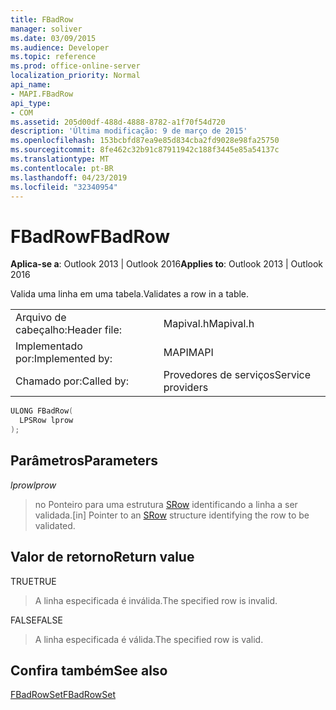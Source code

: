 ```yaml
---
title: FBadRow
manager: soliver
ms.date: 03/09/2015
ms.audience: Developer
ms.topic: reference
ms.prod: office-online-server
localization_priority: Normal
api_name:
- MAPI.FBadRow
api_type:
- COM
ms.assetid: 205d00df-488d-4888-8782-a1f70f54d720
description: 'Última modificação: 9 de março de 2015'
ms.openlocfilehash: 153bcbfd87ea9e85d834cba2fd9028e98fa25750
ms.sourcegitcommit: 8fe462c32b91c87911942c188f3445e85a54137c
ms.translationtype: MT
ms.contentlocale: pt-BR
ms.lasthandoff: 04/23/2019
ms.locfileid: "32340954"
---
```

# <a name="fbadrow"></a><span data-ttu-id="40f31-103">FBadRow</span><span class="sxs-lookup"><span data-stu-id="40f31-103">FBadRow</span></span>

  
  
<span data-ttu-id="40f31-104">**Aplica-se a**: Outlook 2013 | Outlook 2016</span><span class="sxs-lookup"><span data-stu-id="40f31-104">**Applies to**: Outlook 2013 | Outlook 2016</span></span> 
  
<span data-ttu-id="40f31-105">Valida uma linha em uma tabela.</span><span class="sxs-lookup"><span data-stu-id="40f31-105">Validates a row in a table.</span></span>
  
|||
|:-----|:-----|
|<span data-ttu-id="40f31-106">Arquivo de cabeçalho:</span><span class="sxs-lookup"><span data-stu-id="40f31-106">Header file:</span></span>  <br/> |<span data-ttu-id="40f31-107">Mapival.h</span><span class="sxs-lookup"><span data-stu-id="40f31-107">Mapival.h</span></span>  <br/> |
|<span data-ttu-id="40f31-108">Implementado por:</span><span class="sxs-lookup"><span data-stu-id="40f31-108">Implemented by:</span></span>  <br/> |<span data-ttu-id="40f31-109">MAPI</span><span class="sxs-lookup"><span data-stu-id="40f31-109">MAPI</span></span>  <br/> |
|<span data-ttu-id="40f31-110">Chamado por:</span><span class="sxs-lookup"><span data-stu-id="40f31-110">Called by:</span></span>  <br/> |<span data-ttu-id="40f31-111">Provedores de serviços</span><span class="sxs-lookup"><span data-stu-id="40f31-111">Service providers</span></span>  <br/> |
   
```cpp
ULONG FBadRow(
  LPSRow lprow
);
```

## <a name="parameters"></a><span data-ttu-id="40f31-112">Parâmetros</span><span class="sxs-lookup"><span data-stu-id="40f31-112">Parameters</span></span>

 <span data-ttu-id="40f31-113">_lprow_</span><span class="sxs-lookup"><span data-stu-id="40f31-113">_lprow_</span></span>
  
> <span data-ttu-id="40f31-114">no Ponteiro para uma estrutura [SRow](srow.md) identificando a linha a ser validada.</span><span class="sxs-lookup"><span data-stu-id="40f31-114">[in] Pointer to an [SRow](srow.md) structure identifying the row to be validated.</span></span> 
    
## <a name="return-value"></a><span data-ttu-id="40f31-115">Valor de retorno</span><span class="sxs-lookup"><span data-stu-id="40f31-115">Return value</span></span>

<span data-ttu-id="40f31-116">TRUE</span><span class="sxs-lookup"><span data-stu-id="40f31-116">TRUE</span></span> 
  
> <span data-ttu-id="40f31-117">A linha especificada é inválida.</span><span class="sxs-lookup"><span data-stu-id="40f31-117">The specified row is invalid.</span></span>
    
<span data-ttu-id="40f31-118">FALSE</span><span class="sxs-lookup"><span data-stu-id="40f31-118">FALSE</span></span> 
  
> <span data-ttu-id="40f31-119">A linha especificada é válida.</span><span class="sxs-lookup"><span data-stu-id="40f31-119">The specified row is valid.</span></span>
    
## <a name="see-also"></a><span data-ttu-id="40f31-120">Confira também</span><span class="sxs-lookup"><span data-stu-id="40f31-120">See also</span></span>



[<span data-ttu-id="40f31-121">FBadRowSet</span><span class="sxs-lookup"><span data-stu-id="40f31-121">FBadRowSet</span></span>](fbadrowset.md)


